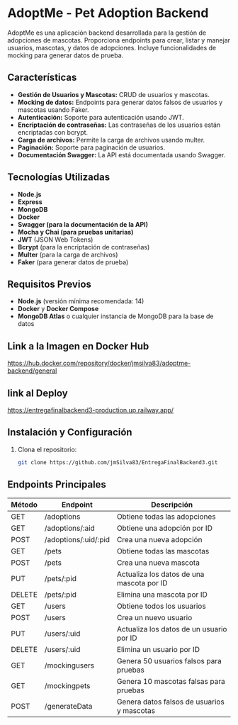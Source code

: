# AdoptMe - Pet Adoption Backend

AdoptMe es una aplicación backend desarrollada para la gestión de adopciones de mascotas. Proporciona endpoints para crear, listar y manejar usuarios, mascotas, y datos de adopciones. Incluye funcionalidades de mocking para generar datos de prueba.

## Características

- **Gestión de Usuarios y Mascotas:** CRUD de usuarios y mascotas.
- **Mocking de datos:** Endpoints para generar datos falsos de usuarios y mascotas usando Faker.
- **Autenticación:** Soporte para autenticación usando JWT.
- **Encriptación de contraseñas:** Las contraseñas de los usuarios están encriptadas con bcrypt.
- **Carga de archivos:** Permite la carga de archivos usando multer.
- **Paginación:** Soporte para paginación de usuarios.
- **Documentación Swagger:** La API está documentada usando Swagger.

## Tecnologías Utilizadas

- **Node.js**
- **Express**
- **MongoDB**
- **Docker**
- **Swagger (para la documentación de la API)**
- **Mocha y Chai (para pruebas unitarias)**
- **JWT** (JSON Web Tokens)
- **Bcrypt** (para la encriptación de contraseñas)
- **Multer** (para la carga de archivos)
- **Faker** (para generar datos de prueba)

## Requisitos Previos

- **Node.js** (versión mínima recomendada: 14)
- **Docker** y **Docker Compose**
- **MongoDB Atlas** o cualquier instancia de MongoDB para la base de datos

## Link a la Imagen en Docker Hub
https://hub.docker.com/repository/docker/jmsilva83/adoptme-backend/general

## link al Deploy
https://entregafinalbackend3-production.up.railway.app/

## Instalación y Configuración

1. Clona el repositorio:
   ```bash
   git clone https://github.com/jmSilva83/EntregaFinalBackend3.git
   
## Endpoints Principales
| Método | Endpoint               | Descripción                               |
|--------|-------------------------|-------------------------------------------|
| GET    | /adoptions              | Obtiene todas las adopciones              |
| GET    | /adoptions/:aid         | Obtiene una adopción por ID               |
| POST   | /adoptions/:uid/:pid    | Crea una nueva adopción                   |
| GET    | /pets                   | Obtiene todas las mascotas                |
| POST   | /pets                   | Crea una nueva mascota                    |
| PUT    | /pets/:pid              | Actualiza los datos de una mascota por ID |
| DELETE | /pets/:pid              | Elimina una mascota por ID                |
| GET    | /users                  | Obtiene todos los usuarios                |
| POST   | /users                  | Crea un nuevo usuario                     |
| PUT    | /users/:uid             | Actualiza los datos de un usuario por ID  |
| DELETE | /users/:uid             | Elimina un usuario por ID                 |
| GET    | /mockingusers           | Genera 50 usuarios falsos para pruebas    |
| GET    | /mockingpets            | Genera 10 mascotas falsas para pruebas    |
| POST   | /generateData           | Genera datos falsos de usuarios y mascotas|

